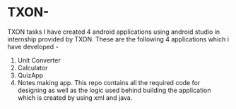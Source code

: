 # TXON-
TXON tasks
I have created 4 android applications using android studio in internship provided by TXON.
These are the following 4 applications which i have developed -
1. Unit Converter
2. Calculator 
3. QuizApp
4. Notes making app.
This repo contains all the required code for designing as well as the logic used behind building the application 
which is created by using xml and java.
